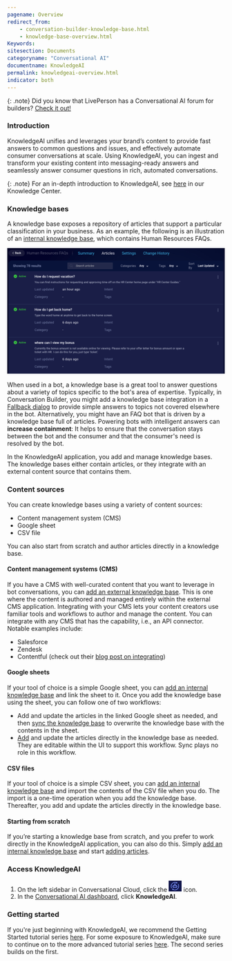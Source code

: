 ```yaml
---
pagename: Overview
redirect_from:
    - conversation-builder-knowledge-base.html
    - knowledge-base-overview.html
Keywords:
sitesection: Documents
categoryname: "Conversational AI"
documentname: KnowledgeAI
permalink: knowledgeai-overview.html
indicator: both
---
```


{: .note}
Did you know that LivePerson has a Conversational AI forum for builders? [Check it out!](https://talkyard.livepersonai.com/)

### Introduction
KnowledgeAI unifies and leverages your brand’s content to provide fast answers to common questions and issues, and effectively automate consumer conversations at scale. Using KnowledgeAI, you can ingest and transform your existing content into messaging-ready answers and seamlessly answer consumer questions in rich, automated conversations.

{: .note}
For an in-depth introduction to KnowledgeAI, see [here](https://knowledge.liveperson.com/ai-bots-automation-knowledgeai-with-agent-assist.html) in our Knowledge Center.

### Knowledge bases

A knowledge base exposes a repository of articles that support a particular classification in your business. As an example, the following is an illustration of an [internal knowledge base](knowledgeai-internal-knowledge-bases-introduction.html), which contains Human Resources FAQs.

<img class="fancyimage" style="width:800px" src="img/ConvoBuilder/kb_overview.png">

When used in a bot, a knowledge base is a great tool to answer questions about a variety of topics specific to the bot's area of expertise. Typically, in Conversation Builder, you might add a knowledge base integration in a [Fallback dialog](conversation-builder-dialogs-fallback-dialogs.html) to provide simple answers to topics not covered elsewhere in the bot. Alternatively, you might have an FAQ bot that is driven by a knowledge base full of articles. Powering bots with intelligent answers can **increase containment**: It helps to ensure that the conversation stays between the bot and the consumer and that the consumer's need is resolved by the bot.

In the KnowledgeAI application, you add and manage knowledge bases. The knowledge bases either contain articles, or they integrate with an external content source that contains them.

### Content sources
You can create knowledge bases using a variety of content sources:

* Content management system (CMS)
* Google sheet
* CSV file

You can also start from scratch and author articles directly in a knowledge base.

#### Content management systems (CMS)
If you have a CMS with well-curated content that you want to leverage in bot conversations, you can [add an external knowledge base](knowledgeai-external-knowledge-bases-introduction.html). This is one where the content is authored and managed entirely within the external CMS application. Integrating with your CMS lets your content creators use familiar tools and workflows to author and manage the content. You can integrate with any CMS that has the capability, i.e., an API connector. Notable examples include:

* Salesforce
* Zendesk
* Contentful (check out their [blog post on integrating](https://www.contentful.com/blog/2021/10/20/integrating-contentful-liveperson-knowledgebase/))

#### Google sheets
If your tool of choice is a simple Google sheet, you can [add an internal knowledge base](knowledgeai-internal-knowledge-bases-knowledge-bases.html) and link the sheet to it. Once you add the knowledge base using the sheet, you can follow one of two workflows:

* Add and update the articles in the linked Google sheet as needed, and then [sync the knowledge base](knowledgeai-internal-knowledge-bases-knowledge-bases.html#sync-with-a-google-sheet) to overwrite the knowledge base with the contents in the sheet.
* [Add](knowledgeai-internal-knowledge-bases-articles.html) and update the articles directly in the knowledge base as needed. They are editable within the UI to support this workflow. Sync plays no role in this workflow.

#### CSV files
If your tool of choice is a simple CSV sheet, you can [add an internal knowledge base](knowledgeai-internal-knowledge-bases-knowledge-bases.html) and import the contents of the CSV file when you do. The import is a one-time operation when you add the knowledge base. Thereafter, you add and update the articles directly in the knowledge base.

#### Starting from scratch
If you’re starting a knowledge base from scratch, and you prefer to work directly in the KnowledgeAI application, you can also do this. Simply [add an internal knowledge base](knowledgeai-internal-knowledge-bases-knowledge-bases.html) and start [adding articles](knowledgeai-internal-knowledge-bases-articles.html).

### Access KnowledgeAI

1. On the left sidebar in Conversational Cloud, click the <img class="inlineimage" style="width:30px" src="img/ConvoBuilder/icon_cb.png"> icon.
2. In the [Conversational AI dashboard](platform-overview.html), click **KnowledgeAI**.

### Getting started

If you're just beginning with KnowledgeAI, we recommend the Getting Started tutorial series [here](tutorials-guides-getting-started-with-bot-building-overview.html). For some exposure to KnowledgeAI, make sure to continue on to the more advanced tutorial series [here](tutorials-guides-bot-groups-other-techniques-overview.html). The second series builds on the first.